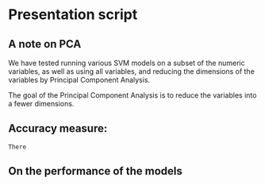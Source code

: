 # Presentation script



## A note on PCA

We have tested running various SVM models on a subset of the numeric variables, as well as using all variables, and reducing the dimensions of the variables by Principal Component Analysis. 

The goal of the Principal Component Analysis is to reduce the variables into a fewer dimensions. 



## Accuracy measure:
    There



## On the performance of the models



